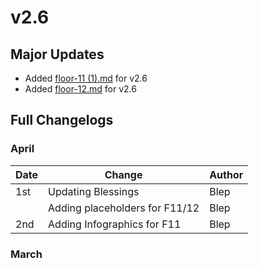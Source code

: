 # v2.6

## Major Updates

* Added [floor-11 (1).md](<../../floors/spire/floor-11 (1).md> "mention") for v2.6
* Added [floor-12.md](../../floors/spire/floor-12.md "mention") for v2.6

## Full Changelogs

### April

| Date | Change                         | Author |
| ---- | ------------------------------ | ------ |
| 1st  | Updating Blessings             | Blep   |
|      | Adding placeholders for F11/12 | Blep   |
| 2nd  | Adding Infographics for F11    | Blep   |

### March

